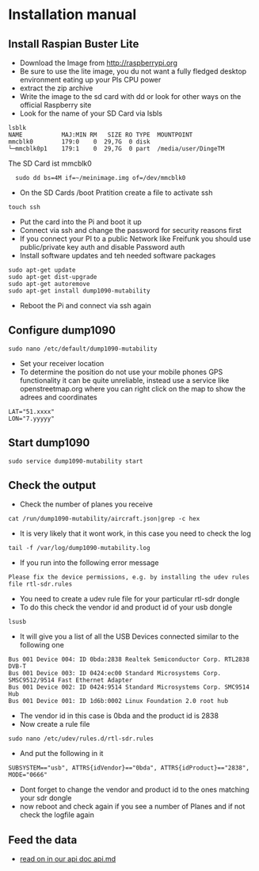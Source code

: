# Installation manual

## Install Raspian Buster Lite
* Download the Image from http://raspberrypi.org
* Be sure to use the lite image, you du not want a fully fledged desktop environment eating up your PIs CPU power
* extract the zip archive
* Write the image to the sd card with dd or look for other ways on the official Raspberry site
* Look for the name of your SD Card via lsbls

```
lsblk
NAME           MAJ:MIN RM   SIZE RO TYPE  MOUNTPOINT
mmcblk0        179:0    0  29,7G  0 disk  
└─mmcblk0p1    179:1    0  29,7G  0 part  /media/user/DingeTM
```
The SD Card ist mmcblk0

```
  sudo dd bs=4M if=~/meinimage.img of=/dev/mmcblk0
```

* On the SD Cards /boot Pratition create a file to activate ssh
```
touch ssh
```

* Put the card into the Pi and boot it up
* Connect via ssh and change the password for security reasons first
* If you connect your PI to a public Network like Freifunk you should use public/private key auth and disable Password auth
* Install software updates and teh needed software packages

```
sudo apt-get update
sudo apt-get dist-upgrade
sudo apt-get autoremove
sudo apt-get install dump1090-mutability
```

* Reboot the Pi and connect via ssh again

## Configure dump1090

```
sudo nano /etc/default/dump1090-mutability
```
* Set your receiver location
* To determine the position do not use your mobile phones GPS functionality it can be quite unreliable, instead use a service like openstreetmap.org where you can right click on the map to show the adrees and coordinates
```
LAT="51.xxxx"
LON="7.yyyyy"
```

## Start dump1090
```
sudo service dump1090-mutability start
```

## Check the output
* Check the number of planes you receive

```
cat /run/dump1090-mutability/aircraft.json|grep -c hex
```
* It is very likely that it wont work, in this case you need to check the log

```
tail -f /var/log/dump1090-mutability.log
```
* If you run into the following error message
```
Please fix the device permissions, e.g. by installing the udev rules file rtl-sdr.rules
```
* You need to create a udev rule file for your particular rtl-sdr dongle
* To do this check the vendor id and product id of your usb dongle
```
lsusb
```
* It will give you a list of all the USB Devices connected similar to the following one
```
Bus 001 Device 004: ID 0bda:2838 Realtek Semiconductor Corp. RTL2838 DVB-T
Bus 001 Device 003: ID 0424:ec00 Standard Microsystems Corp. SMSC9512/9514 Fast Ethernet Adapter
Bus 001 Device 002: ID 0424:9514 Standard Microsystems Corp. SMC9514 Hub
Bus 001 Device 001: ID 1d6b:0002 Linux Foundation 2.0 root hub
```
* The vendor id in this case is 0bda and the product id is 2838
* Now create a rule file
```
sudo nano /etc/udev/rules.d/rtl-sdr.rules
```
* And put the following in it
```
SUBSYSTEM=="usb", ATTRS{idVendor}=="0bda", ATTRS{idProduct}=="2838",  MODE="0666"
```
* Dont forget to change the vendor and product id to the ones matching your sdr dongle
* now reboot and check again if you see a number of Planes and if not check the logfile again

## Feed the data
* [read on in our api doc api.md](api.md)
